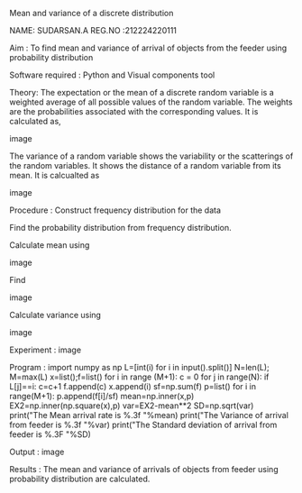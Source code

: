 Mean and variance of a discrete distribution

NAME: SUDARSAN.A
REG.NO :212224220111

Aim :
To find mean and variance of arrival of objects from the feeder using probability distribution

Software required :
Python and Visual components tool

Theory:
The expectation or the mean of a discrete random variable is a weighted average of all possible values of the random variable. The weights are the probabilities associated with the corresponding values. It is calculated as,

image

The variance of a random variable shows the variability or the scatterings of the random variables. It shows the distance of a random variable from its mean. It is calcualted as

image

Procedure :
Construct frequency distribution for the data

Find the probability distribution from frequency distribution.

Calculate mean using

image

Find

image

Calculate variance using

image

Experiment :
image

Program :
import numpy as np
L=[int(i) for i in input().split()]
N=len(L); M=max(L) 
x=list();f=list()
for i in range (M+1):
    c = 0
    for j in range(N):
        if L[j]==i:
            c=c+1
    f.append(c)
    x.append(i)
sf=np.sum(f)
p=list()
for i in range(M+1):
    p.append(f[i]/sf) 
mean=np.inner(x,p)
EX2=np.inner(np.square(x),p)
var=EX2-mean**2 
SD=np.sqrt(var)
print("The Mean arrival rate is %.3f "%mean)
print("The Variance of arrival from feeder is %.3f "%var) 
print("The Standard deviation of arrival from feeder is %.3F "%SD)

Output :
image

Results :
The mean and variance of arrivals of objects from feeder using probability distribution are calculated.
